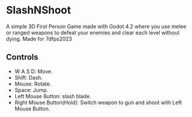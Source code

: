 # SlashNShoot
A simple 3D First Person Game made with Godot 4.2 where you use melee or ranged weapons to defeat your enemies and clear each level without dying.
Made for 7dfps2023

## Controls
- W A S D: Move.
- Shift: Dash.
- Mouse: Rotate.
- Space: Jump.
- Left Mouse Button: slash blade.
- Right Mouse Button(Hold): Switch weapon to gun and shoot with Left Mouse Button.
